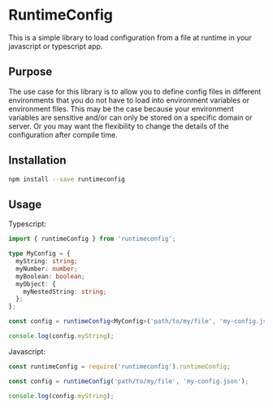 # RuntimeConfig

This is a simple library to load configuration from a file at runtime in your javascript or typescript app.

## Purpose

The use case for this library is to allow you to define config files in different environments that you do not have to load into environment variables or environment files.  This may be the case because your environment variables are sensitive and/or can only be stored on a specific domain or server.  Or you may want the flexibility to change the details of the configuration after compile time.

## Installation

```bash
npm install --save runtimeconfig
```

## Usage

Typescript:

```typescript
import { runtimeConfig } from 'runtimeconfig';

type MyConfig = {
  myString: string;
  myNumber: number;
  myBoolean: boolean;
  myObject: {
    myNestedString: string;
  };
};

const config = runtimeConfig<MyConfig>('path/to/my/file', 'my-config.json');

console.log(config.myString);
```

Javascript:

```javascript
const runtimeConfig = require('runtimeconfig').runtimeConfig;

const config = runtimeConfig('path/to/my/file', 'my-config.json');

console.log(config.myString);
```
